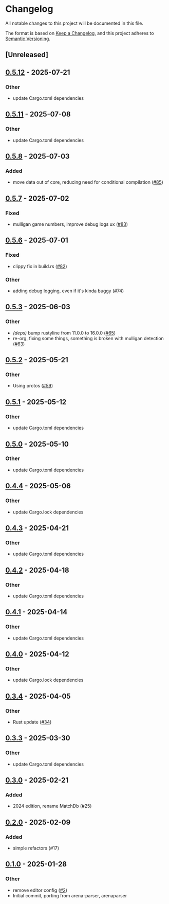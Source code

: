 # Changelog

All notable changes to this project will be documented in this file.

The format is based on [Keep a Changelog](https://keepachangelog.com/en/1.0.0/),
and this project adheres to [Semantic Versioning](https://semver.org/spec/v2.0.0.html).

## [Unreleased]

## [0.5.12](https://github.com/gazure/arenabuddy/compare/arenabuddy_cli-v0.5.11...arenabuddy_cli-v0.5.12) - 2025-07-21

### Other

- update Cargo.toml dependencies

## [0.5.11](https://github.com/gazure/arenabuddy/compare/arenabuddy_cli-v0.5.10...arenabuddy_cli-v0.5.11) - 2025-07-08

### Other

- update Cargo.toml dependencies

## [0.5.8](https://github.com/gazure/arenabuddy/compare/arenabuddy_cli-v0.5.7...arenabuddy_cli-v0.5.8) - 2025-07-03

### Added

- move data out of core, reducing need for conditional compilation ([#85](https://github.com/gazure/arenabuddy/pull/85))

## [0.5.7](https://github.com/gazure/arenabuddy/compare/arenabuddy_cli-v0.5.6...arenabuddy_cli-v0.5.7) - 2025-07-02

### Fixed

- mulligan game numbers, improve debug logs ux ([#83](https://github.com/gazure/arenabuddy/pull/83))

## [0.5.6](https://github.com/gazure/arenabuddy/compare/arenabuddy_cli-v0.5.5...arenabuddy_cli-v0.5.6) - 2025-07-01

### Fixed

- clippy fix in build.rs ([#82](https://github.com/gazure/arenabuddy/pull/82))

### Other

- adding debug logging, even if it's kinda buggy ([#74](https://github.com/gazure/arenabuddy/pull/74))

## [0.5.3](https://github.com/gazure/arenabuddy/compare/arenabuddy_cli-v0.5.2...arenabuddy_cli-v0.5.3) - 2025-06-03

### Other

- *(deps)* bump rustyline from 11.0.0 to 16.0.0 ([#65](https://github.com/gazure/arenabuddy/pull/65))
- re-org, fixing some things, something is broken with mulligan detection ([#63](https://github.com/gazure/arenabuddy/pull/63))

## [0.5.2](https://github.com/gazure/arenabuddy/compare/arenabuddy_cli-v0.5.1...arenabuddy_cli-v0.5.2) - 2025-05-21

### Other

- Using protos ([#59](https://github.com/gazure/arenabuddy/pull/59))

## [0.5.1](https://github.com/gazure/arenabuddy/compare/arenabuddy_cli-v0.5.0...arenabuddy_cli-v0.5.1) - 2025-05-12

### Other

- update Cargo.toml dependencies

## [0.5.0](https://github.com/gazure/arenabuddy/compare/arenabuddy_cli-v0.4.4...arenabuddy_cli-v0.5.0) - 2025-05-10

### Other

- update Cargo.toml dependencies

## [0.4.4](https://github.com/gazure/arenabuddy/compare/arenabuddy_cli-v0.4.3...arenabuddy_cli-v0.4.4) - 2025-05-06

### Other

- update Cargo.lock dependencies

## [0.4.3](https://github.com/gazure/arenabuddy/compare/arenabuddy_cli-v0.4.2...arenabuddy_cli-v0.4.3) - 2025-04-21

### Other

- update Cargo.toml dependencies

## [0.4.2](https://github.com/gazure/arenabuddy/compare/arenabuddy_cli-v0.4.1...arenabuddy_cli-v0.4.2) - 2025-04-18

### Other

- update Cargo.toml dependencies

## [0.4.1](https://github.com/gazure/arenabuddy/compare/arenabuddy_cli-v0.4.0...arenabuddy_cli-v0.4.1) - 2025-04-14

### Other

- update Cargo.toml dependencies

## [0.4.0](https://github.com/gazure/arenabuddy/compare/arenabuddy_cli-v0.3.4...arenabuddy_cli-v0.4.0) - 2025-04-12

### Other

- update Cargo.lock dependencies

## [0.3.4](https://github.com/gazure/arenabuddy/compare/arenabuddy_cli-v0.3.3...arenabuddy_cli-v0.3.4) - 2025-04-05

### Other

- Rust update ([#34](https://github.com/gazure/arenabuddy/pull/34))

## [0.3.3](https://github.com/gazure/arenabuddy/compare/arenabuddy_cli-v0.3.2...arenabuddy_cli-v0.3.3) - 2025-03-30

### Other

- update Cargo.toml dependencies

## [0.3.0](https://github.com/gazure/arenabuddy/compare/arenabuddy_cli-v0.2.3...arenabuddy_cli-v0.3.0) - 2025-02-21

### Added

- 2024 edition, rename MatchDb (#25)

## [0.2.0](https://github.com/gazure/arenabuddy/compare/arenabuddy_cli-v0.1.3...arenabuddy_cli-v0.2.0) - 2025-02-09

### Added

- simple refactors (#17)

## [0.1.0](https://github.com/gazure/arenabuddy/releases/tag/arenabuddy_cli-v0.1.0) - 2025-01-28

### Other

- remove editor config ([#2](https://github.com/gazure/arenabuddy/pull/2))
- Initial commit, porting from arena-parser, arenaparser
